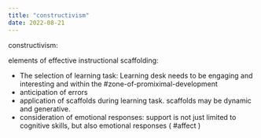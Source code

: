 ```yaml
---
title: "constructivism"
date: 2022-08-21
---
```

constructivism:

elements of effective instructional scaffolding: 
- The selection of learning task: Learning desk needs to be engaging and interesting and within the #zone-of-promiximal-development
- anticipation of errors
- application of scaffolds during learning task. scaffolds may be dynamic and generative.
- consideration of emotional responses: support is not just limited to cognitive skills, but also emotional responses ( #affect )




